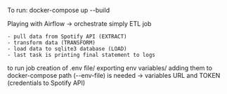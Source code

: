 To run: docker-compose up --build

Playing with Airflow -> orchestrate simply ETL job

    - pull data from Spotify API (EXTRACT)
    - transform data (TRANSFORM)
    - load data to sqlite3 database (LOAD)
    - last task is printing final statement to logs

to run job creation of .env file/ exporting env variables/ adding them
to docker-compose path (--env-file) is needed ->
variables URL and TOKEN (credentials to Spotify API)

